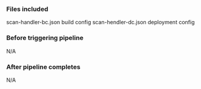 ### Files included

scan-handler-bc.json build config
scan-hendler-dc.json deployment config

### Before triggering pipeline

N/A

### After pipeline completes

N/A